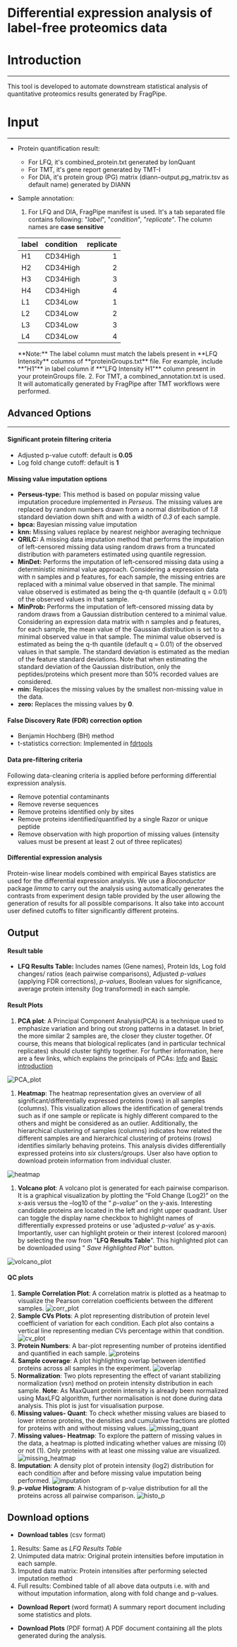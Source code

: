 Differential expression analysis of label-free proteomics data
===========================================================

# Introduction
------------

This tool is developed to automate downstream statistical analysis of
quantitative proteomics results generated by FragPipe.

# Input
-----

-   Protein quantification result:
    - For LFQ, it's combined_protein.txt generated by IonQuant
    - For TMT, it's gene report generated by TMT-I
    - For DIA, it's protein group (PG) matrix (diann-output.pg_matrix.tsv as default name) generated by DIANN

-   Sample annotation:   
    1. For LFQ and DIA, FragPipe manifest is used. It's a tab separated file 
    contains following: "*label*", "*condition*",
    "*replicate*". The column names are **case sensitive**

    <table>
    <thead>
    <tr class="header">
    <th align="left">label</th>
    <th align="left">condition</th>
    <th align="right">replicate</th>
    </tr>
    </thead>
    <tbody>
    <tr class="odd">
    <td align="left">H1</td>
    <td align="left">CD34High</td>
    <td align="right">1</td>
    </tr>
    <tr class="even">
    <td align="left">H2</td>
    <td align="left">CD34High</td>
    <td align="right">2</td>
    </tr>
    <tr class="odd">
    <td align="left">H3</td>
    <td align="left">CD34High</td>
    <td align="right">3</td>
    </tr>
    <tr class="even">
    <td align="left">H4</td>
    <td align="left">CD34High</td>
    <td align="right">4</td>
    </tr>
    <tr class="odd">
    <td align="left">L1</td>
    <td align="left">CD34Low</td>
    <td align="right">1</td>
    </tr>
    <tr class="even">
    <td align="left">L2</td>
    <td align="left">CD34Low</td>
    <td align="right">2</td>
    </tr>
    <tr class="odd">
    <td align="left">L3</td>
    <td align="left">CD34Low</td>
    <td align="right">3</td>
    </tr>
    <tr class="even">
    <td align="left">L4</td>
    <td align="left">CD34Low</td>
    <td align="right">4</td>
    </tr>
    </tbody>
    </table>
    **Note:** The label column must match the labels present in **LFQ
    Intensity** columns of **proteinGroups.txt** file. For example, include
    **"H1"** in label column if **"LFQ Intensity H1"** column present in
    your proteinGroups file.
    2. For TMT, a combined_annotation.txt is used. It will automatically generated by FragPipe after TMT workflows were performed.

## Advanced Options
----------------

#### Significant protein filtering criteria

-   Adjusted p-value cutoff: default is **0.05**
-   Log fold change cutoff: default is **1**

#### Missing value imputation options

-   **Perseus-type:** This method is based on popular missing value
    imputation procedure implemented in *Perseus*. The missing values are replaced by random numbers drawn from a
    normal distribution of *1.8* standard deviation down shift and with a
    width of *0.3* of each sample.
-   **bpca:** Bayesian missing value imputation
-   **knn:** Missing values replace by nearest neighbor averaging
    technique
-   **QRILC:** A missing data imputation method that performs the
    imputation of left-censored missing data using random draws from a
    truncated distribution with parameters estimated using quantile
    regression.
-   **MinDet:** Performs the imputation of left-censored missing data
    using a deterministic minimal value approach. Considering a
    expression data with n samples and p features, for each sample, the
    missing entries are replaced with a minimal value observed in that
    sample. The minimal value observed is estimated as being the q-th
    quantile (default q = 0.01) of the observed values in that sample.
-   **MinProb:** Performs the imputation of left-censored missing data
    by random draws from a Gaussian distribution centered to a minimal
    value. Considering an expression data matrix with n samples and p
    features, for each sample, the mean value of the Gaussian
    distribution is set to a minimal observed value in that sample. The
    minimal value observed is estimated as being the q-th quantile
    (default q = 0.01) of the observed values in that sample. The
    standard deviation is estimated as the median of the feature
    standard deviations. Note that when estimating the standard
    deviation of the Gaussian distribution, only the peptides/proteins
    which present more than 50% recorded values are considered.
-   **min:** Replaces the missing values by the smallest non-missing
    value in the data.
-   **zero:** Replaces the missing values by **0**.

#### False Discovery Rate (FDR) correction option

-   Benjamin Hochberg (BH) method
-   t-statistics correction: Implemented in
    [fdrtools](http://strimmerlab.org/software/fdrtool/)

#### Data pre-filtering criteria

Following data-cleaning criteria is applied before performing
differential expression analysis.

-   Remove potential contaminants
-   Remove reverse sequences
-   Remove proteins identified only by sites
-   Remove proteins identified/quantified by a single Razor or unique
    peptide
-   Remove observation with high proportion of missing values (intensity
    values must be present at least 2 out of three replicates)

#### Differential expression analysis

Protein-wise linear models combined with empirical Bayes statistics are
used for the differential expression analysis. We use a *Bioconductor*
package *limma* to carry out the analysis using automatically generates
the contrasts from experiment design table provided by the user allowing
the generation of results for all possible comparisons. It also take
into account user defined cutoffs to filter significantly different
proteins.

Output
------

#### Result table

-   **LFQ Results Table:** Includes names (Gene names), Protein Ids, Log
    fold changes/ ratios (each pairwise comparisons), Adjusted
    *p-values* (applying FDR corrections), *p-values*, Boolean values
    for significance, average protein intensity (log transformed) in
    each sample.

#### Result Plots

1.  **PCA plot**: A Principal Component Analysis(PCA) is a technique
    used to emphasize variation and bring out strong patterns in a
    dataset. In brief, the more similar 2 samples are, the closer they
    cluster together. Of course, this means that biological replicates
    (and in particular technical replicates) should cluster tightly
    together. For further information, here are a few links, which
    explains the principals of PCAs:
    [Info](ttp://ordination.okstate.edu/PCA.htm) and [Basic
    introduction](http://setosa.io/ev/principal-component-analysis/)

![PCA\_plot](PCA_plot.png)

1.  **Heatmap**: The heatmap representation gives an overview of all
    significant/differentially expressed proteins (rows) in all samples
    (columns). This visualization allows the identification of general
    trends such as if one sample or replicate is highly different
    compared to the others and might be considered as an outlier.
    Additionally, the hierarchical clustering of samples (columns)
    indicates how related the different samples are and
    hierarchical clustering of proteins (rows) identifies similarly
    behaving proteins. This analysis divides differentially expressed
    proteins into *six* clusters/groups. User also have option to
    download protein information from individual cluster.

![heatmap](heatmap.png)

1.  **Volcano plot**: A volcano plot is generated for each pairwise
    comparison. It is a graphical visualization by plotting the “Fold
    Change (Log2)” on the x-axis versus the –log10 of the “ *p-value*”
    on the y-axis. Interesting candidate proteins are located in the
    left and right upper quadrant. User can toggle the display name
    checkbox to highlight names of differentially expressed proteins or
    use 'adjusted *p-value*' as y-axis. Importantly, user can highlight
    protein or their interest (colored maroon) by selecting the row from
    "**LFQ Results Table**". This highlighted plot can be downloaded
    using " *Save Highlighted Plot*" button.

![volcano\_plot](volcano_plot.png)

#### QC plots

1.  **Sample Correlation Plot**: A correlation matrix is plotted as a
    heatmap to visualize the Pearson correlation coefficients between
    the different samples. ![corr\_plot](correlation_plot.png)
2.  **Sample CVs Plots**: A plot representing distribution of protein
    level coefficient of variation for each condition. Each plot also
    contains a vertical line representing median CVs percentage within
    that condition. ![cv\_plot](CV_plot.png)
3.  **Protein Numbers**: A bar-plot representing number of proteins
    identified and quantified in each sample.
    ![proteins](Protein_number.png)
4.  **Sample coverage**: A plot highlighting overlap between identified
    proteins across all samples in the experiment.
    ![overlap](Protein_overlap.png)
5.  **Normalization**: Two plots representing the effect of variant
    stabilizing normalization (vsn) method on protein intensity
    distribution in each sample. **Note**: As MaxQuant protein intensity
    is already been normalized using MaxLFQ algorithm, further
    normalisation is not done during data analysis. This plot is just
    for visualisation purpose.  
6.  **Missing values- Quant**: To check whether missing values are
    biased to lower intense proteins, the densities and cumulative
    fractions are plotted for proteins with and without missing values.
    ![missing\_quant](missing_quant.png)
7.  **Missing values- Heatmap**: To explore the pattern of missing
    values in the data, a heatmap is plotted indicating whether values
    are missing (0) or not (1). Only proteins with at least one missing
    value are visualized. ![missing\_heatmap](missing_heatmap.png)
8.  **Imputation**: A density plot of protein intensity (log2)
    distribution for each condition after and before missing value
    imputation being performed. ![imputation](imputation.png)
9.  ***p-value* Histogram**: A histogram of p-value distribution for all
    the proteins across all pairwise comparison.
    ![histo\_p](pvalue_hist.png)

## Download options

-   **Download tables** (csv format)

1.  Results: Same as *LFQ Results Table*
2.  Unimputed data matrix: Original protein intensities before
    imputation in each sample.
3.  Imputed data matrix: Protein intensities after performing selected
    imputation method
4.  Full results: Combined table of all above data outputs i.e. with and
    without imputation information, along with fold change and p-values.

-   **Download Report** (word format) A summary report document
    including some statistics and plots.

-   **Download Plots** (PDF format) A PDF document containing all the
    plots generated during the analysis.
